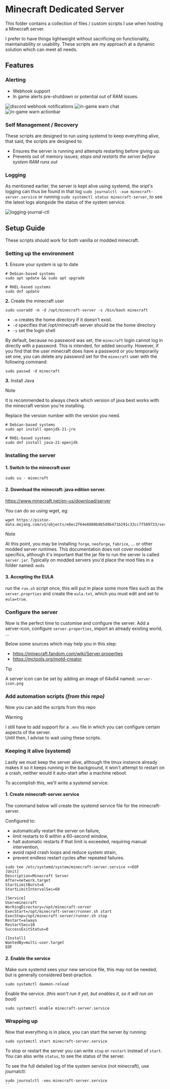 # Minecraft Dedicated Server

This folder contains a collection of files / custom scripts
I use when hosting a Minecraft server.

I prefer to have things lightweight without sacrificing on
functionality, maintainability or usability.
These scripts are my approach at a dynamic solution 
which can meet all needs.

## Features

### Alerting

- Webhook support
- In game alerts pre-shutdown or potential out of RAM issues.

![discord webhook notifications](readme-img/discord-webhook.png)
![in-game warn chat](readme-img/in-game-warn-chat.png)
![in-game warn actionbar](readme-img/in-game-warn-actionbar.png)

### Self Management / Recovery

These scripts are designed to run using systemd to keep everything alive,
that said, the scripts are designed to:

- Ensures the server is running and attempts restarting before giving up.
- Prevents out of memory issues;
  *stops and restarts the server before system RAM runs out*

### Logging

As mentioned earlier, the server is kept alive using systemd, the sript's logging
can thus be found in that log `sudo journalctl -xue minecraft-server.service`
or running `sudo systemctl status minecraft-server`, to see the latest logs
alongside the status of the system service.

![logging-journal-ctl](readme-img/logging-journalctl.png)

## Setup Guide

These scripts should work for both vanilla or modded minecraft.

### Setting up the environment

**1.** Ensure your system is up to date

```shell
# Debian-based systems
sudo apt update && sudo apt upgrade

# RHEL-based systems
sudo dnf update
```

**2.** Create the minecraft user

```shell
sudo useradd -m -d /opt/minecraft-server -s /bin/bash minecraft
```

- `-m` creates the home directory if it doesn't exist.
- `-d` specifies that /opt/minecraft-server should be the home directory
- `-s` set the login shell

By default, because no password was set, the `minecraft` login cannot log in directly with a password.
This is intended, for added security. However, if you find that the user minecraft does have a password or you temporarily set one, you can delete any password set for the `minecraft` user with the following command:

```shell
sudo passwd -d minecraft
```

**3.** Install Java

> [!NOTE]
> It is recommended to always check which version of java best works with the minecraft version you're installing.

Replace the version number with the version you need.

```shell
# Debian-based systems
sudo apt install openjdk-21-jre

# RHEL-based systems
sudo dnf install java-21-openjdk
```

### Installing the server

#### **1.** Switch to the minecraft user

```shell
sudo su - minecraft
```

#### **2.** Download the minecraft: java edition server. 

https://www.minecraft.net/en-us/download/server

You can do so using wget, eg:
```shell
wget https://piston-data.mojang.com/v1/objects/e6ec2f64e6080b9b5d9b471b291c33cc7f509733/server.jar
```

> [!NOTE]
> At this point, you may be installing `forge`, `neoforge`, `fabrice`, ... or other modded server runtimes.
> This documentation does not cover modded specifics, although it's important that the jar file to run the server is called `server.jar`.
> Typically on modded servers you'd place the mod files in a folder named: `mods`

#### **3.** Accepting the EULA

run the `run.sh` script once, this will put in place some more files such as the `server.proprties` and create the `eula.txt`, which you must edit and set to `eula=true`.

### Configure the server

Now is the perfect time to customise and configure the server. Add a server-icon, configure `server.properties`, import an already existing world, ...

Below some sources which may help you in this step:
- https://minecraft.fandom.com/wiki/Server.properties
- https://mctools.org/motd-creator

> [!TIP]
> A server icon can be set by adding an image of 64x64 named: `server-icon.png`

### Add automation scripts _(from this repo)_

Now you can add the scripts from this repo

> [!WARNING]
> I still have to add support for a `.env` file in which you can configure certain aspects of the server.  
> Until then, I advise to wait using these scripts.

### Keeping it alive (systemd)

Lastly we must keep the server alive, although the tmux instance already makes it so it keeps running in the background,
it won't attempt to restart on a crash, neither would it auto-start after a machine reboot.

To accomplish this, we'll write a systemd service:

#### **1.** Create minecraft-server.service

The command below will create the systemd service file for the minecraft-server.

Configured to:
- automatically restart the server on failure,
- limit restarts to 6 within a 60-second window,
- halt automatic restarts if that limit is exceeded, requiring manual intervention,
- avoid rapid crash loops and reduce system strain,
- prevent endless restart cycles after repeated failures.


```shell
sudo tee /etc/systemd/system/minecraft-server.service <<EOF
[Unit]
Description=Minecraft Server
After=network.target
StartLimitBurst=6
StartLimitIntervalSec=60

[Service]
User=minecraft
WorkingDirectory=/opt/minecraft-server
ExecStart=/opt/minecraft-server/runner.sh start
ExecStop=/opt/minecraft-server/runner.sh stop
Restart=always
RestartSec=10
SuccessExitStatus=0

[Install]
WantedBy=multi-user.target
EOF
```

#### **2.** Enable the service

Make sure systemd sees your new servcice file, this may not be needed, but is generally considered best-practice.

```shell
sudo systemctl daemon-reload
```

Enable the service. _(this won't run it yet, but enables it, so it will run on boot)_

```shell
sudo systemctl enable minecraft-server.service
```

### Wrapping up

Now that everything is in place, you can start the server by running:

```shell
sudo systemctl start minecraft-server.service
```

To stop or restart the server you can write `stop` or `restart` instead of `start`.  
You can also write `status`, to see the status of the server.

To see the full detailed log of the system service (not minecraft), use journalctl:

```shell
sudo journalctl -xeu minecraft-server.service
``
